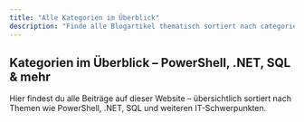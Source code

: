 ```yaml
---
title: "Alle Kategorien im Überblick"
description: "Finde alle Blogartikel thematisch sortiert nach categories: PowerShell, TSQL, .NET, GUI-Entwicklung und weitere IT-Themen für Profis & Einsteiger."
---
```


## Kategorien im Überblick – PowerShell, .NET, SQL & mehr

Hier findest du alle Beiträge auf dieser Website – übersichtlich sortiert nach Themen wie PowerShell, .NET, SQL und weiteren IT-Schwerpunkten.
